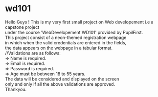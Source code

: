 # wd101
Hello Guys !
This is my very first small project on Web developement i.e a capstone project  
under the course 'WebDevelopement WD101' provided by PupilFirst.  
This project consist of a neon-themed registration webpage  
in which when the valid credentials are entered in the fields,  
the data appears on the webpage in a tabular format.  
//Validations are as follows:  
=> Name is required.  
=> Email is required.  
=> Password is required.  
=> Age must be between 18 to 55 years.  
The data will be considered and displayed on the screen  
only and only if all the above validations are approved.  
Thankyou.
